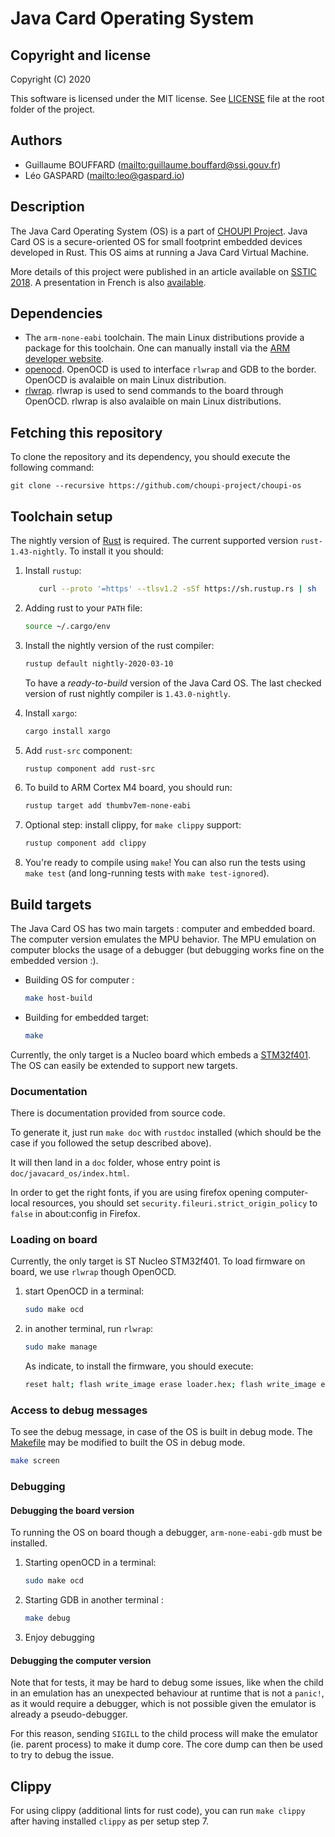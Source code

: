 # Java Card Operating System

## Copyright and license
Copyright (C) 2020

This software is licensed under the MIT license. See [LICENSE](LICENSE) file at
the root folder of the project.

## Authors

  * Guillaume BOUFFARD (<mailto:guillaume.bouffard@ssi.gouv.fr>)
  * Léo GASPARD (<mailto:leo@gaspard.io>)

## Description

The Java Card Operating System (OS) is a part of [CHOUPI
Project](https://github.com/choupi-project). Java Card OS is a secure-oriented
OS for small footprint embedded devices developed in Rust. This OS aims at
running a Java Card Virtual Machine.

More details of this project were published in an article available on [SSTIC
2018](https://www.sstic.org/media/SSTIC2018/SSTIC-actes/hardening_a_java_card_virtual_machine_implementati/SSTIC2018-Article-hardening_a_java_card_virtual_machine_implementation_with_the_mpu-bouffard_gaspard.pdf).
A presentation in French is also [available](https://static.sstic.org/videos2018/SSTIC_2018-06-14_P08.mp4).

## Dependencies

 * The `arm-none-eabi` toolchain. The main Linux distributions provide a package
   for this toolchain. One can manually install via the [ARM developer website](https://developer.arm.com/tools-and-software/open-source-software/developer-tools/gnu-toolchain/gnu-rm/downloads).
 * [openocd](http://openocd.org/). OpenOCD is used to interface `rlwrap` and GDB
   to the border. OpenOCD is avalaible on main Linux distribution.
 * [rlwrap](https://github.com/hanslub42/rlwrap). rlwrap is used to send
   commands to the board through OpenOCD. rlwrap is also avalaible on main Linux
   distributions.
   
## Fetching this repository

To clone the repository and its dependency, you should execute the following
command:

```
git clone --recursive https://github.com/choupi-project/choupi-os
```

## Toolchain setup

 The nightly version of [Rust](https://www.rust-lang.org/) is required. The
 current supported version `rust-1.43-nightly`. To install it you should:

1. Install `rustup`:
   ``` sh
      curl --proto '=https' --tlsv1.2 -sSf https://sh.rustup.rs | sh
   ```
   
2. Adding rust to your `PATH` file:
   ``` sh
   source ~/.cargo/env
   ```

3. Install the nightly version of the rust compiler:
   ```sh
   rustup default nightly-2020-03-10
   ```

   To have a *ready-to-build* version of the Java Card OS. The last checked
   version of rust nightly compiler is `1.43.0-nightly`.

4. Install `xargo`:
   ``` sh
   cargo install xargo
   ```

5. Add `rust-src` component:
   ``` sh
   rustup component add rust-src
   ```

6. To build to ARM Cortex M4 board, you should run:
   ``` sh
   rustup target add thumbv7em-none-eabi
   ```

7. Optional step: install clippy, for `make clippy` support:
   ``` sh
   rustup component add clippy
   ```

8. You're ready to compile using `make`! You can also run the tests using
   `make test` (and long-running tests with `make test-ignored`).
   
## Build targets

The Java Card OS has two main targets : computer and embedded board. The
computer version emulates the MPU behavior. The MPU emulation on computer blocks
the usage of a debugger (but debugging works fine on the embedded version :).

* Building OS for computer :

  ``` sh
  make host-build
  ```

* Building for embedded target:

  ``` sh
  make
  ```

Currently, the only target is a Nucleo board which embeds a
[STM32f401](https://www.st.com/en/evaluation-tools/nucleo-f401re.html). The OS
can easily be extended to support new targets.
   
### Documentation

There is documentation provided from source code.

To generate it, just run `make doc` with `rustdoc` installed (which
should be the case if you followed the setup described above).

It will then land in a `doc` folder, whose entry point is
`doc/javacard_os/index.html`.

In order to get the right fonts, if you are using firefox opening computer-local
resources, you should set `security.fileuri.strict_origin_policy` to `false` in
about:config in Firefox.

### Loading on board

Currently, the only target is ST Nucleo STM32f401. To load firmware on board, we
use `rlwrap` though OpenOCD. 

1. start OpenOCD in a terminal:
   ``` sh
   sudo make ocd
   ```

2. in another terminal, run `rlwrap`:
   ``` sh
   sudo make manage
   ```
   
   As indicate, to install the firmware, you should execute:
   
   ``` sh
   reset halt; flash write_image erase loader.hex; flash write_image erase code.hex; reset run
   ```

### Access to debug messages

To see the debug message, in case of the OS is built in debug mode. The
[Makefile](Makefile) may be modified to built the OS in debug mode.

``` sh
make screen
```

### Debugging

#### Debugging the board version

To running the OS on board though a debugger, `arm-none-eabi-gdb` must be
installed.

1. Starting openOCD in a terminal:
   ``` sh
   sudo make ocd
   ```

2. Starting GDB in another terminal :
   ``` sh
   make debug
   ```

3. Enjoy debugging


#### Debugging the computer version

Note that for tests, it may be hard to debug some issues, like when the child in
an emulation has an unexpected behaviour at runtime that is not a `panic!`, as it
would require a debugger, which is not possible given the emulator is already a
pseudo-debugger.

For this reason, sending `SIGILL` to the child process will make the emulator
(ie. parent process) to make it dump core. The core dump can then be used to try
to debug the issue.

## Clippy

For using clippy (additional lints for rust code), you can run `make clippy`
after having installed `clippy` as per setup step 7.
